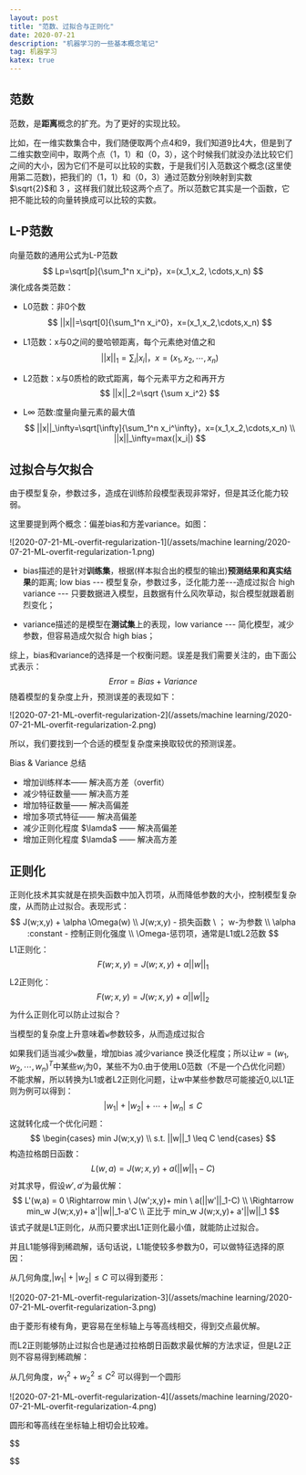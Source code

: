 ```yaml
---
layout: post
title: "范数、过拟合与正则化"
date: 2020-07-21
description: "机器学习的一些基本概念笔记"
tag: 机器学习
katex: true
---
```


## 范数

范数，是**距离**概念的扩充。为了更好的实现比较。

比如，在一维实数集合中，我们随便取两个点4和9，我们知道9比4大，但是到了二维实数空间中，取两个点（1，1）和（0，3），这个时候我们就没办法比较它们之间的大小，因为它们不是可以比较的实数，于是我们引入范数这个概念(这里使用第二范数)，把我们的（1，1）和（0，3）通过范数分别映射到实数$\sqrt{2}$和 3 ，这样我们就比较这两个点了。所以范数它其实是一个函数，它把不能比较的向量转换成可以比较的实数。

## L-P范数

向量范数的通用公式为L-P范数
$$
Lp=\sqrt[p]{\sum_1^n x_i^p}，x=(x_1,x_2, \cdots,x_n)
$$
演化成各类范数：

- L0范数：非0个数
  $$
  ||x||=\sqrt[0]{\sum_1^n x_i^0}，x=(x_1,x_2,\cdots,x_n)
  $$
  
- L1范数：x与0之间的曼哈顿距离，每个元素绝对值之和
  $$
  ||x||_1=\sum_i|x_i|，x=(x_1,x_2,\cdots,x_n)
  $$
  
- L2范数：x与0质检的欧式距离，每个元素平方之和再开方
   $$
   ||x||_2=\sqrt {\sum x_i^2}
   $$
   
- L$\infty$ 范数:度量向量元素的最大值
   $$
   ||x||_\infty=\sqrt[\infty]{\sum_1^n x_i^\infty}，x=(x_1,x_2,\cdots,x_n) \\
   ||x||_\infty=max(|x_i|)
   $$

## 过拟合与欠拟合

由于模型复杂，参数过多，造成在训练阶段模型表现非常好，但是其泛化能力较弱。

这里要提到两个概念：偏差bias和方差variance。如图：

![2020-07-21-ML-overfit-regularization-1](/assets/machine learning/2020-07-21-ML-overfit-regularization-1.png)

- bias描述的是针对**训练集**，根据(样本拟合出的模型的输出)**预测结果和真实结果**的距离; low bias --- 模型复杂，参数过多，泛化能力差---造成过拟合 high variance --- 只要数据进入模型，且数据有什么风吹草动，拟合模型就跟着剧烈变化；

- variance描述的是模型在**测试集**上的表现，low variance --- 简化模型，减少参数，但容易造成欠拟合 high bias；

综上，bias和variance的选择是一个权衡问题。误差是我们需要关注的，由下面公式表示：
$$
Error = Bias + Variance
$$
随着模型的复杂度上升，预测误差的表现如下：

![2020-07-21-ML-overfit-regularization-2](/assets/machine learning/2020-07-21-ML-overfit-regularization-2.png)

所以，我们要找到一个合适的模型复杂度来换取较优的预测误差。

Bias & Variance 总结

-  增加训练样本—— 解决高方差（overfit）
-  减少特征数量—— 解决高方差
- 增加特征数量—— 解决高偏差
- 增加多项式特征—— 解决高偏差
- 减少正则化程度 $\lamda$ —— 解决高偏差
- 增加正则化程度 $\lamda$ —— 解决高方差

## 正则化

正则化技术其实就是在损失函数中加入罚项，从而降低参数的大小，控制模型复杂度，从而防止过拟合。表现形式：
$$
J(w;x,y) + \alpha \Omega(w) \\
J(w;x,y) - 损失函数 \ ； w-为参数 \\
\alpha :constant - 控制正则化强度 \\
\Omega-惩罚项，通常是L1或L2范数
$$
L1正则化：
$$
F(w;x,y) = J(w;x,y) + \alpha ||w||_1
$$
L2正则化：
$$
F(w;x,y) = J(w;x,y) + \alpha ||w||_2
$$
为什么正则化可以防止过拟合？

当模型的复杂度上升意味着`w`参数较多，从而造成过拟合

如果我们适当减少`w`数量，增加bias 减少variance 换泛化程度；所以让$w=(w_1,w_2,\cdots,w_n)^T$中某些$w_i$为0，某些不为0.由于使用L0范数（不是一个凸优化问题）不能求解，所以转换为L1或者L2正则化问题，让w中某些参数尽可能接近0,以L1正则为例可以得到：
$$
|w_1|+|w_2|+\cdots+|w_n| \leq C
$$
这就转化成一个优化问题：
$$
\begin{cases} 
min J(w;x,y) \\
s.t. ||w||_1 \leq C
\end{cases}
$$
构造拉格朗日函数：
$$
L(w,a) = J(w;x,y)+a(||w||_1-C)
$$
对其求导，假设$w',a'$为最优解：
$$
L'(w,a) = 0 \Rightarrow min \ J(w';x,y)+ min \ a(||w'||_1-C) \\
\Rightarrow min_w J(w;x,y)+ a'||w||_1-a'C \\
正比于 min_w J(w;x,y)+ a'||w||_1
$$
该式子就是L1正则化，从而只要求出L1正则化最小值，就能防止过拟合。

并且L1能够得到稀疏解，话句话说，L1能使较多参数为0，可以做特征选择的原因：

从几何角度,$|w_1|+|w_2|\leq C$ 可以得到菱形：

![2020-07-21-ML-overfit-regularization-3](/assets/machine learning/2020-07-21-ML-overfit-regularization-3.png)

由于菱形有棱有角，更容易在坐标轴上与等高线相交，得到交点最优解。

而L2正则能够防止过拟合也是通过拉格朗日函数求最优解的方法求证，但是L2正则不容易得到稀疏解：

从几何角度，$w_1^2+w_2^2 \leq C^2$ 可以得到一个圆形

![2020-07-21-ML-overfit-regularization-4](/assets/machine learning/2020-07-21-ML-overfit-regularization-4.png)

圆形和等高线在坐标轴上相切会比较难。


$$

$$

